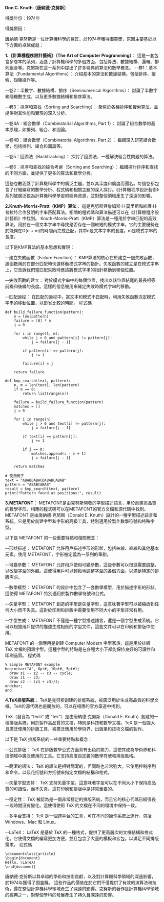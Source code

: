 **Don C. Knuth（唐納德·克努斯）**

得獎年份：1974年

得獎原因：

唐納德·克努斯是一位計算機科學的巨匠，於1974年獲得圖靈獎，原因主要基於以下方面的卓越成就：

**1.《計算機程序設計藝術》（The Art of Computer Programming）**： 這是一套包含多卷本的系列，涵蓋了計算機科學的多個方面，包括算法、數據結構、邏輯、排列組合等。克努斯在這一系列中提出了許多經典的算法和數學概念。
--卷1：基本算法（Fundamental Algorithms）： 介紹基本的算法和數據結構，包括排序、搜索、矩陣操作等。

--卷2：半數字、數據結構、排序（Seminumerical Algorithms）： 討論了半數字和隨機數生成，以及更多數據結構和排序算法。

--卷3：排序和查找（Sorting and Searching）： 聚焦於各種排序和搜索算法，並提供對其性能和實現的深入分析。

--卷4A：組合數學（Combinatorial Algorithms, Part 1）： 討論了組合數學的基本原理，如排列、組合、和圖論。

--卷4B：組合數學（Combinatorial Algorithms, Part 2）： 繼續深入研究組合數學，包括排列、組合和圖論等。

--卷5：回溯法（Backtracking）： 探討了回溯法，一種解決組合性問題的算法。

--卷6：排序和查找的綜合考慮（Sorting and Searching）： 繼續探討排序和查找的不同方面，並提供了更多的算法和數學分析。

這些卷數涵蓋了計算機科學中的廣泛主題，並以其深度和廣度而聞名。每個卷都包含了仔細編寫的數學分析、程式碼和相關主題的深入探討。《計算機程序設計藝術》系列被廣泛視為計算機科學學習的經典資源，並對整個領域產生了深遠的影響。

**2.Knuth-Morris-Pratt（KMP）算法**： 這是克努斯與詹姆斯·H·莫里斯和維廉·H·普拉特合作發明的字串匹配算法。相關的程式碼和算法描述可以在《計算機程序設計藝術》中找到。
Knuth-Morris-Pratt（KMP）算法是一種用於字串匹配的高效算法，用於在一個文本字串中尋找是否存在一個較短的模式字串。它的主要優勢在於能夠在O(n + m)的時間內完成匹配，其中n是文本字串的長度，m是模式字串的長度。

以下是KMP算法的基本思想和實現：

--建立失敗函數（Failure Function）： KMP算法的核心在於建立一個失敗函數，該函數用於在部分匹配時快速移動模式字串的指針。失敗函數的建立是在模式字串上，它告訴我們當匹配失敗時應該將模式字串的指針移動到哪個位置。

--失敗函數的建立： 對於模式字串中的每個位置，找出以該位置結尾的最長相等前綴和後綴的長度。這樣的信息被用來確定失敗時模式字串的移動。

--匹配過程： 在匹配的過程中，當文本和模式不匹配時，利用失敗函數決定模式字串的移動位置，以節省比較的時間。
程式碼
```
def build_failure_function(pattern):
    m = len(pattern)
    failure = [0] * m
    j = 0

    for i in range(1, m):
        while j > 0 and pattern[i] != pattern[j]:
            j = failure[j - 1]

        if pattern[i] == pattern[j]:
            j += 1

        failure[i] = j

    return failure

def kmp_search(text, pattern):
    n, m = len(text), len(pattern)
    if m == 0:
        return list(range(n))

    failure = build_failure_function(pattern)
    matches = []
    j = 0

    for i in range(n):
        while j > 0 and text[i] != pattern[j]:
            j = failure[j - 1]

        if text[i] == pattern[j]:
            j += 1

        if j == m:
            matches.append(i - m + 1)
            j = failure[j - 1]

    return matches

# 使用例子
text = "ABABDABACDABABCABAB"
pattern = "ABABCABAB"
result = kmp_search(text, pattern)
print("Pattern found at positions:", result)

```
**3.METAFONT**： METAFONT是由克努斯開發的字型描述語言，用於創建高品質的數學字形。相應的程式碼可以在METAFONT的官方文檔和源代碼中找到。
METAFONT 是由唐納德·克努斯（Donald E. Knuth）設計的一種字型描述語言和系統。它是用於創建字型和字形的高級工具，特別適用於製作數學符號和特殊字型。

以下是 METAFONT 的一些重要特點和相關概念：

--形狀描述： METAFONT 允許用戶描述字形的形狀，包括曲線、直線和其他基本元素。使用 METAFONT，字形被定義為一系列的筆劃。

--可變參數： METAFONT 允許用戶使用可變參數，這些參數可以根據需要調整，以改變字型的外觀。這使得用戶可以輕鬆地調整字型的各個方面，以滿足特定的排版需求。

--數學模型： METAFONT 的設計中包含了一套數學模型，用於描述字形的形狀。這使得 METAFONT 特別適用於製作數學符號和公式。

--矢量字型： METAFONT 創造的字型是矢量字型，這意味著字型可以被縮放到任何大小而不失真。這對於印刷和排版中需要使用不同大小的字型非常有用。

--字型生成： METAFONT 不僅是一種字型描述語言，還是一個字型生成系統。它可以根據用戶提供的描述生成相應的字型文件，這些文件可以在印刷和排版中使用。

METAFONT 的一個應用是創建 Computer Modern 字型家族，這是用於排版 TeX 文檔的預設字型。這種字型的特點是在各種大小下都能保持良好的可讀性和印刷品質。
程式碼
```
% Simple METAFONT example
beginchar("A", 8pt#, 10pt#, 5pt#);
  draw z1 -- z2 -- z3 -- cycle;
  draw z1 -- z3;
  draw z2 -- (z1 + z3)/2;
endchar;
end

```
**4.TeX排版系統**： TeX是克努斯創建的排版系統，被廣泛用於生成高品質的科學文檔。TeX的源代碼也是開放的，可以在相應的官方渠道中找到。

TeX（發音為 "tech" 或 "tek"）是由唐納德·克努斯（Donald E. Knuth）創建的一種排版系統，用於製作高品質的文檔，特別是科技和數學文檔。TeX 是一個強大且廣泛使用的排版工具，被廣泛應用於學術界、出版業和技術文檔的製作。

以下是 TeX 排版系統的一些重要特點和概念：

--公式排版： TeX 在排版數學公式方面具有出色的能力，這使其成為學術界和科技領域中廣泛使用的工具。它支持高度自定義的數學符號和排版風格。

--簡潔的語法： TeX 的語法是相對簡潔的，但同時也非常強大。它使用控制序列和命令，以及花括號和方括號來指定文檔的結構和格式。

--矢量字型支持： TeX 支持矢量字型，這意味著字型可以在不同大小下保持高品質的可讀性，而不失真。這在印刷和排版中是非常重要的。

--穩定性： TeX 被認為是一個非常穩定的排版系統，而且它的核心代碼已經很長一段時間沒有變化。這使得使用 TeX 的文檔在不同的環境中保持一致。

--多平台支持： TeX 是一個跨平台的工具，可在不同的操作系統上運行，包括 Windows、Mac 和 Linux。

--LaTeX： LaTeX 是基於 TeX 的一種格式，提供了更高層次的文檔結構和格式化。它使得文檔的編寫更加方便，並且包含了大量的模板和宏包，以滿足不同排版需求。
程式碼
```
\documentclass{article}
\begin{document}
Hello, \LaTeX!
\end{document}

```

唐納德·克努斯以其卓越的學術和技術貢獻，以及對計算機科學領域的深遠影響，於1974年獲得了圖靈獎。
這些作品的價值在於它們不僅提供了有效的演算法和技術，還在整個計算機科學領域產生了深遠的影響。克努斯的著作是計算機科學領域的經典之一，對整個學科的發展產生了持久且深遠的影響。
